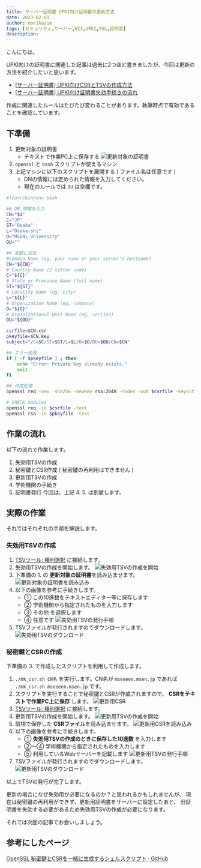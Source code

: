 ```yaml
---
title: サーバー証明書 UPKI向け証明書の更新方法
date: 2023-02-01
author: norikazum
tags: [セキュリティ,サーバー,NII,UPKI,SSL,証明書]
description: 
---
```


こんにちは。

UPKI向けの証明書に関連した記事は過去に2つほど書きましたが、今回は更新の方法を紹介したいと思います。

- [\[サーバー証明書\] UPKI向けCSRとTSVの作成方法](https://mseeeen.msen.jp/how-to-create-csr-and-tsv-for-upki/)
- [\[サーバー証明書\] UPKI向け証明書失効手続きの流れ](https://mseeeen.msen.jp/flow-of-certificate-revocation-procedure-of-upki/)

作成に関連したルールはたびたび変わることがあります。執筆時点で有効であることを確認しています。

## 下準備
1. 更新対象の証明書
    - テキストで作業PC上に保存する
        ![更新対象の証明書](images/2023-01-23_23h31_08.png "更新対象の証明書")
1. `openssl` と `bash` スクリプトが使えるマシン
1. 上記マシンに以下のスクリプトを展開する ( ファイル名は任意です )
    - DNの情報には定められた情報を入力してください。
    - 現在のルールでは `OU` は空欄です。
```bash:title=mk_csr.sh
#!/usr/bin/env bash

## DN 情報を入力
CN="$1"
C="JP"
ST="Osaka"
L="Osaka-shi"
O="MSEN\ University"
OU=""

## 変数に設定
#Common Name (eg, your name or your server's hostname)
CN="${CN}"
# Country Name (2 letter code)
C="${C}"
# State or Province Name (full name)
ST="${ST}"
# Locality Name (eg, city)
L="${L}"
# Organization Name (eg, company)
O="${O}"
# Organizational Unit Name (eg, section)
OU="${OU}"

csrfile=$CN.csr
pkeyfile=$CN.key
subject="/C=$C/ST=$ST/L=$L/O=$O/OU=$OU/CN=$CN"

## エラー処理
if [ -f $pkeyfile ] ; then
    echo "Error: Private Key already exists."
    exit
fi

## 作成処理
openssl req -new -sha256 -newkey rsa:2048 -nodes -out $csrfile -keyout $pkeyfile -subj "$subject"

# CHECK modules
openssl req -in $csrfile -text
openssl rsa -in $pkeyfile -text
```

## 作業の流れ
以下の流れで作業します。 
1. 失効用TSVの作成
1. 秘密鍵とCSR作成 ( 秘密鍵の再利用はできません )
1. 更新用TSVの作成
1. 学術機関の手続き
1. 証明書発行
今回は、上記 4. 5. は割愛します。

## 実際の作業
それではそれぞれの手順を解説します。

### 失効用TSVの作成
1. [TSVツール: 種別選択](https://certs.nii.ac.jp/tsv-tool/create/) に接続します。
1. 失効用TSVの作成を開始します。
    ![失効用TSVの作成を開始](images/2023-01-23_23h39_01.png "失効用TSVの作成を開始")
1. 下準備の 1. の **更新対象の証明書**を読み込ませます。
    ![更新対象の証明書を読み込み](images/2023-01-23_23h52_33.png "更新対象の証明書を読み込み")
1. 以下の画像を参考に手続きします。
    - ① この10進数をテキストエディター等に保存します
    - ② 学術機関から指定されたものを入力します
    - ③ その他 を選択します
    - ④ 任意です
    ![失効用TSVの発行手順](images/2023-01-23_23h51_21.png "失効用TSVの発行手順")
1. TSVファイルが発行されますのでダウンロードします。
    ![失効用TSVのダウンロード](images/2023-01-23_23h51_38.png "失効用TSVのダウンロード")

### 秘密鍵とCSRの作成
下準備の 3. で作成したスクリプトを利用して作成します。
1. `./mk_csr.sh CN名` を実行します。CN名が `mseeeen.msen.jp` であれば `./mk_csr.sh mseeeen.msen.jp` です。
1. スクリプトを実行することで秘密鍵とCSRが作成されますので、 **CSRをテキストで作業PC上に保存** します。
    ![更新用CSR](images/2023-01-24_11h51_14.png "更新用CSR")
1. [TSVツール: 種別選択](https://certs.nii.ac.jp/tsv-tool/create/) に接続します。
1. 更新用TSVの作成を開始します。
    ![更新用TSVの作成を開始](images/2023-01-24_00h09_18.png "更新用TSVの作成を開始")
1. 前項で保存した **CSRファイル**を読み込ませます。
    ![更新用CSRを読み込み](images/2023-01-24_00h10_35.png "更新用CSRを読み込み")
1. 以下の画像を参考に手続きします。
    - ① **失効用TSVの作成のときに保存した10進数** を入力します
    - ②～④ 学術機関から指定されたものを入力します
    - ⑤ 利用しているWebサーバーを記載します
    ![更新用TSVの発行手順](images/2023-01-24_00h13_47.png "更新用TSVの発行手順")
1. TSVファイルが発行されますのでダウンロードします。
    ![更新用TSVのダウンロード](images/2023-01-24_00h14_05.png "更新用TSVのダウンロード")

以上でTSVの発行が完了します。

更新の場合になぜ失効用が必要になるのか？と思われるかもしれませんが、
現在は秘密鍵の再利用ができず、更新用証明書をサーバーに設定したあと、
旧証明書を失効する必要があるため失効用TSVの作成が必要になります。

それでは次回の記事でお会いしましょう。

## 参考にしたページ
[OpenSSL 秘密鍵とCSRを一緒に生成するシェルスクリプト · GitHub](https://gist.github.com/nojimage/8661202)
